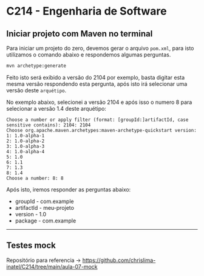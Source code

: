 # C214 - Engenharia de Software

## Iniciar projeto com Maven no terminal

Para iniciar um projeto do zero, devemos gerar o arquivo `pom.xml`, para isto utilizamos o comando abaixo e respondemos algumas perguntas. 
~~~~bash
mvn archetype:generate
~~~~
Feito isto será exibido a versão do 2104 por exemplo, basta digitar esta mesma versão respondendo esta pergunta, após isto irá selecionar uma versão deste `arquétipo`.

No exemplo abaixo, selecionei a versão 2104 e após isso o numero 8 para selecionar a versão 1.4 deste arquétipo:
~~~~terminal
Choose a number or apply filter (format: [groupId:]artifactId, case sensitive contains): 2104: 2104                    
Choose org.apache.maven.archetypes:maven-archetype-quickstart version: 
1: 1.0-alpha-1
2: 1.0-alpha-2
3: 1.0-alpha-3
4: 1.0-alpha-4
5: 1.0
6: 1.1
7: 1.3
8: 1.4
Choose a number: 8: 8
~~~~

Após isto, iremos responder as perguntas abaixo:
- groupId - com.example
- artifactId - meu-projeto
- version - 1.0
- package - com.example

---

## Testes mock

Repositório para referencia -> https://github.com/chrislima-inatel/C214/tree/main/aula-07-mock 
